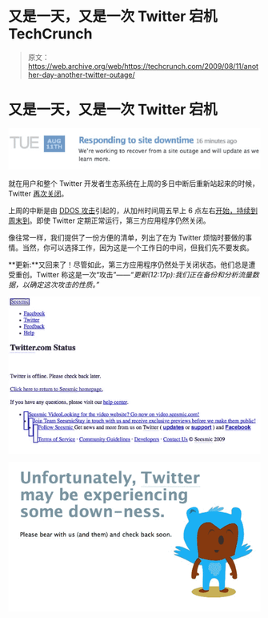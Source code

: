 # 又是一天，又是一次 Twitter 宕机 TechCrunch

> 原文：<https://web.archive.org/web/https://techcrunch.com/2009/08/11/another-day-another-twitter-outage/>

# 又是一天，又是一次 Twitter 宕机

![](img/b6f0a7f0045a7dee2ebe52d5d78dd5ad.png)

就在用户和整个 Twitter 开发者生态系统在上周的多日中断后重新站起来的时候，Twitter [再次关闭](https://web.archive.org/web/20230216122355/http://status.twitter.com/post/160693237/responding-to-site-downtime)。

上周的中断是由 [DDOS 攻击](https://web.archive.org/web/20230216122355/https://techcrunch.com/2009/08/06/oooh-dramatic-twitter-gets-ddosed/)引起的，从加州时间周五早上 6 点左右[开始，持续到周末](https://web.archive.org/web/20230216122355/https://techcrunch.com/2009/08/06/serious-twitter-outage-ongoing/)[到](https://web.archive.org/web/20230216122355/https://techcrunch.com/2009/08/07/twitter-outage-moves-into-day-2/)。即使 Twitter 定期正常运行，第三方应用程序仍然关闭。

像往常一样，我们提供了一份方便的清单，列出了在为 Twitter 烦恼时要做的事情。当然，你可以选择工作，因为这是一个工作日的中间，但我们先不要发疯。

**更新:**又回来了！尽管如此，第三方应用程序仍然处于关闭状态。他们总是遭受重创。Twitter 称这是一次“攻击”——*“更新(12:17p):我们正在备份和分析流量数据，以确定这次攻击的性质。”*

![](img/7c4d19f0c175060c5ed71dec4f8031f4.png)

![](img/ccf5a8d456faa8bf0d989d3296dd9195.png)